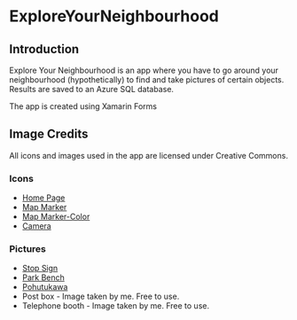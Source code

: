 # ExploreYourNeighbourhood

## Introduction

Explore Your Neighbourhood is an app where you have to go around your neighbourhood (hypothetically) to find and take pictures of certain objects. Results are saved to an Azure SQL database.

The app is created using Xamarin Forms

## Image Credits

All icons and images used in the app are licensed under Creative Commons.

### Icons

* [Home Page](https://png.icons8.com/home-page/ios7/25)
* [Map Marker](https://png.icons8.com/map-marker/ios7/25)
* [Map Marker-Color](https://png.icons8.com/map-marker/color/24)
* [Camera](https://png.icons8.com/camera/ios7/25)

### Pictures

* [Stop Sign](https://upload.wikimedia.org/wikipedia/en/6/69/Stop_sign%28standard%29.svg)
* [Park Bench](https://flic.kr/p/4SDU96)
* [Pohutukawa](https://upload.wikimedia.org/wikipedia/commons/thumb/5/5b/PohutukawaCornwallis.jpg/1200px-PohutukawaCornwallis.jpg)
* Post box - Image taken by me. Free to use.
* Telephone booth - Image taken by me. Free to use.

